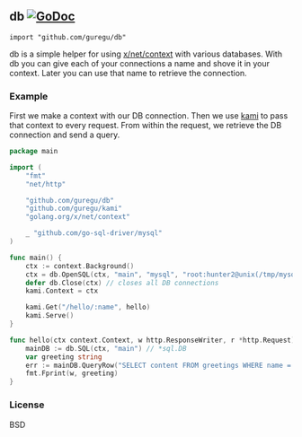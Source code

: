 ## db [![GoDoc](https://godoc.org/github.com/guregu/db?status.svg)](https://godoc.org/github.com/guregu/db) 
`import "github.com/guregu/db"`

db is a simple helper for using [x/net/context](https://blog.golang.org/context) with various databases. With db you can give each of your connections a name and shove it in your context. Later you can use that name to retrieve the connection. 

### Example
First we make a context with our DB connection. Then we use [kami](https://github.com/guregu/kami) to pass that context to every request. From within the request, we retrieve the DB connection and send a query.

```go
package main

import (
	"fmt"
	"net/http"

	"github.com/guregu/db"
	"github.com/guregu/kami"
	"golang.org/x/net/context"

	_ "github.com/go-sql-driver/mysql"
)

func main() {
	ctx := context.Background()
	ctx = db.OpenSQL(ctx, "main", "mysql", "root:hunter2@unix(/tmp/mysql.sock)/myCoolDB")
	defer db.Close(ctx) // closes all DB connections
	kami.Context = ctx

	kami.Get("/hello/:name", hello)
	kami.Serve()
}

func hello(ctx context.Context, w http.ResponseWriter, r *http.Request) {
	mainDB := db.SQL(ctx, "main") // *sql.DB
	var greeting string
	err := mainDB.QueryRow("SELECT content FROM greetings WHERE name = ?", kami.Param(ctx, "name")).Scan(&greeting)
	fmt.Fprint(w, greeting)
}
```

### License
BSD